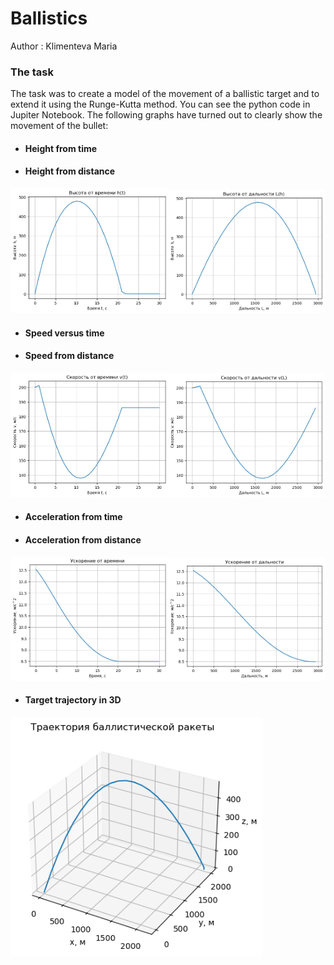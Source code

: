 # Ballistics

Author : Klimenteva Maria

### The task
The task was to create a model of the movement of a ballistic target and to extend it using the Runge-Kutta method.
You can see the python code in Jupiter Notebook. The following graphs have turned out to clearly show the movement of the bullet:

- #### Height from time
- #### Height from distance
<img src="charts\Высота от времени.png" width=50% height=50%><img src="charts\Высота от дальности.png" width=50% height=50%>

- #### Speed versus time
- #### Speed from distance
<img src="charts\Скорость от времени.png" width=50% height=50%><img src="charts\Скорость от дальности.png" width=50% height=50%>

- #### Acceleration from time
- #### Acceleration from distance
<img src="charts\Ускорение от времени.png" width=50% height=50%><img src="charts\Ускорение от дальности.png" width=50% height=50%>

- #### Target trajectory in 3D
<img src="charts\Траектория 3D.png" width=80% height=50%>

